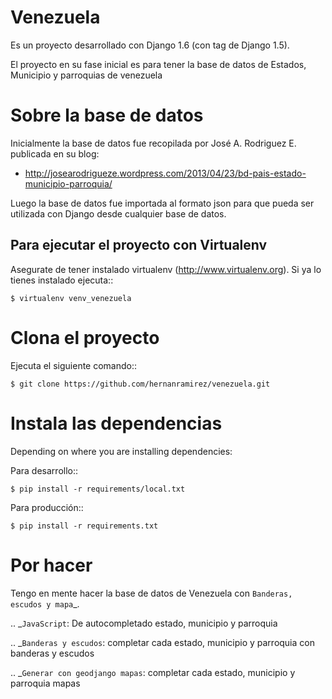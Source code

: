 Venezuela
=========

Es un proyecto desarrollado con Django 1.6 (con tag de Django 1.5).

El proyecto en su fase inicial es para tener la base de datos de Estados, Municipio y parroquias de venezuela


Sobre la base de datos
======================

Inicialmente la base de datos fue recopilada por José A. Rodriguez E. publicada en su blog:

* http://josearodrigueze.wordpress.com/2013/04/23/bd-pais-estado-municipio-parroquia/

Luego la base de datos fue importada al formato json para que pueda ser utilizada con Django desde cualquier base de datos.


Para ejecutar el proyecto con Virtualenv
----------------------------------------

Asegurate de tener instalado virtualenv (http://www.virtualenv.org). Si ya lo tienes instalado ejecuta::

    $ virtualenv venv_venezuela


Clona el proyecto
=================

Ejecuta el siguiente comando::

    $ git clone https://github.com/hernanramirez/venezuela.git


Instala las dependencias
========================

Depending on where you are installing dependencies:

Para desarrollo::

    $ pip install -r requirements/local.txt

Para producción::

    $ pip install -r requirements.txt

Por hacer
=========

Tengo en mente hacer la base de datos de Venezuela con `Banderas, escudos y mapa`_.

.. _`JavaScript`: De autocompletado estado, municipio y parroquia

.. _`Banderas y escudos`: completar cada estado, municipio y parroquia con banderas y escudos

.. _`Generar con geodjango mapas`: completar cada estado, municipio y parroquia mapas
